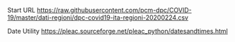 Start URL
https://raw.githubusercontent.com/pcm-dpc/COVID-19/master/dati-regioni/dpc-covid19-ita-regioni-20200224.csv

Date Utility
https://pleac.sourceforge.net/pleac_python/datesandtimes.html
